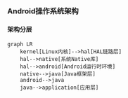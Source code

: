 ### Android操作系统架构

#### 架构分层

```mermaid
graph LR
	kernel[Linux内核]-->hal[HAL链路层]
	hal-->native[系统Native库]
	hal-->android[Android运行时环境]
	native-->java[Java框架层]
	android-->java
	java-->application[应用层]
```

